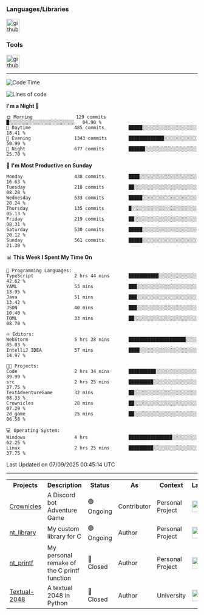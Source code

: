 <div>
    <h3>Languages/Libraries</h3>
    <img alt="github-chart" src="https://skillicons.dev/icons?i=c,py,js,ts,discordjs,html,css,md,bash" height="35px">
</div>
<div>
    <h3>Tools</h3>
    <img alt="github-chart" src="https://skillicons.dev/icons?i=discord,git,github,gitlab,vscode,webstorm,pycharm,ubuntu,pnpm,nodejs,docker" height="35px">
</div>

---
<!--START_SECTION:waka-->
![Code Time](http://img.shields.io/badge/Code%20Time-300%20hrs%2058%20mins-blue)

![Lines of code](https://img.shields.io/badge/From%20Hello%20World%20I%27ve%20Written-133.6%20thousand%20lines%20of%20code-blue)

**I'm a Night 🦉** 

```text
🌞 Morning                129 commits         █░░░░░░░░░░░░░░░░░░░░░░░░   04.90 % 
🌆 Daytime                485 commits         █████░░░░░░░░░░░░░░░░░░░░   18.41 % 
🌃 Evening                1343 commits        █████████████░░░░░░░░░░░░   50.99 % 
🌙 Night                  677 commits         ██████░░░░░░░░░░░░░░░░░░░   25.70 % 
```
📅 **I'm Most Productive on Sunday** 

```text
Monday                   438 commits         ████░░░░░░░░░░░░░░░░░░░░░   16.63 % 
Tuesday                  218 commits         ██░░░░░░░░░░░░░░░░░░░░░░░   08.28 % 
Wednesday                533 commits         █████░░░░░░░░░░░░░░░░░░░░   20.24 % 
Thursday                 135 commits         █░░░░░░░░░░░░░░░░░░░░░░░░   05.13 % 
Friday                   219 commits         ██░░░░░░░░░░░░░░░░░░░░░░░   08.31 % 
Saturday                 530 commits         █████░░░░░░░░░░░░░░░░░░░░   20.12 % 
Sunday                   561 commits         █████░░░░░░░░░░░░░░░░░░░░   21.30 % 
```


📊 **This Week I Spent My Time On** 

```text
💬 Programming Languages: 
TypeScript               2 hrs 44 mins       ███████████░░░░░░░░░░░░░░   42.62 % 
YAML                     53 mins             ███░░░░░░░░░░░░░░░░░░░░░░   13.95 % 
Java                     51 mins             ███░░░░░░░░░░░░░░░░░░░░░░   13.42 % 
JSON                     40 mins             ███░░░░░░░░░░░░░░░░░░░░░░   10.40 % 
TOML                     33 mins             ██░░░░░░░░░░░░░░░░░░░░░░░   08.70 % 

🔥 Editors: 
WebStorm                 5 hrs 28 mins       █████████████████████░░░░   85.03 % 
IntelliJ IDEA            57 mins             ████░░░░░░░░░░░░░░░░░░░░░   14.97 % 

🐱‍💻 Projects: 
Code                     2 hrs 34 mins       ██████████░░░░░░░░░░░░░░░   39.99 % 
src                      2 hrs 25 mins       █████████░░░░░░░░░░░░░░░░   37.75 % 
TextAdventureGame        32 mins             ██░░░░░░░░░░░░░░░░░░░░░░░   08.33 % 
Crownicles               28 mins             ██░░░░░░░░░░░░░░░░░░░░░░░   07.29 % 
2d_game                  25 mins             ██░░░░░░░░░░░░░░░░░░░░░░░   06.58 % 

💻 Operating System: 
Windows                  4 hrs               ████████████████░░░░░░░░░   62.25 % 
Linux                    2 hrs 25 mins       █████████░░░░░░░░░░░░░░░░   37.75 % 
```


 Last Updated on 07/09/2025 00:45:14 UTC
<!--END_SECTION:waka-->

---
<table>
    <tr>
        <th>Projects</th>
        <th>Description</th>
        <th>Status</th>
        <th>As</th>
        <th>Context</th>
        <th>Language</th>
    </tr>
    <tr>
        <td>
            <a href="https://github.com/Crownicles/Crownicles">Crownicles</a>
        </td>
        <td>
            A Discord bot Adventure Game
        </td>
        <td>
            🟢 Ongoing
        </td>
        <td>
            Contributor
        </td>
        <td>
            Personal Project
        </td>
        <td>
            <img alt="ts icon" src="https://skillicons.dev/icons?i=ts" height="30px">
        </td>
    </tr>
    <tr>
        <td>
            <a href="https://github.com/Ntalcme/nt_library">nt_library</a>
        </td>
        <td>
            My custom library for C
        </td>
        <td>
            🟢 Ongoing
        </td>
        <td>
            Author
        </td>
        <td>
            Personal Project
        </td>
        <td>
            <img alt="ts icon" src="https://skillicons.dev/icons?i=c" height="30px">
        </td>
    <tr>
        <td>
            <a href="https://github.com/Ntalcme/nt_printf">nt_printf</a>
        </td>
        <td>
             My personal remake of the C printf function 
        </td>
        <td>
            🔴 Closed
        </td>
        <td>
            Author
        </td>
        <td>
            Personal Project
        </td>
        <td>
            <img alt="ts icon" src="https://skillicons.dev/icons?i=c" height="30px">
        </td>
    </tr>
    <tr>
        <td>
            <a href="https://github.com/Ntalcme/Textual-2048">Textual-2048</a>
        </td>
        <td>
             A textual 2048 in Python
        </td>
        <td>
            🔴 Closed
        </td>
        <td>
            Author
        </td>
        <td>
            University
        </td>
        <td>
            <img alt="ts icon" src="https://skillicons.dev/icons?i=py" height="30px">
        </td>
    </tr>
</table>
